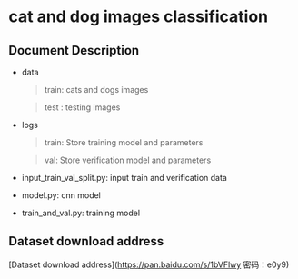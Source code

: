 # cat and dog images classification
## Document Description

- data
  
  >train: cats and dogs images
  
  >test : testing images
- logs
  
  >train: Store training model and parameters  
 
  >val:  Store verification model and parameters
- input_train_val_split.py: input train and verification data
- model.py: cnn model
- train_and_val.py: training model

## Dataset download address
[Dataset download address](https://pan.baidu.com/s/1bVFlwy 密码：e0y9)

